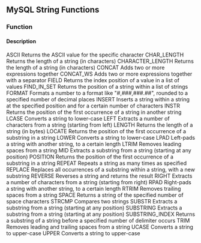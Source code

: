 <h2>MySQL String Functions</h2>


<h3>Function</h3>	<h4>Description</h4>
ASCII			Returns the ASCII value for the specific character
CHAR_LENGTH		Returns the length of a string (in characters)
CHARACTER_LENGTH	Returns the length of a string (in characters)
CONCAT			Adds two or more expressions together
CONCAT_WS		Adds two or more expressions together with a separator
FIELD			Returns the index position of a value in a list of values
FIND_IN_SET		Returns the position of a string within a list of strings
FORMAT			Formats a number to a format like "#,###,###.##", rounded to a specified number of decimal places
INSERT			Inserts a string within a string at the specified position and for a certain number of characters
INSTR			Returns the position of the first occurrence of a string in another string
LCASE			Converts a string to lower-case
LEFT			Extracts a number of characters from a string (starting from left)
LENGTH			Returns the length of a string (in bytes)
LOCATE			Returns the position of the first occurrence of a substring in a string
LOWER			Converts a string to lower-case
LPAD			Left-pads a string with another string, to a certain length
LTRIM			Removes leading spaces from a string
MID			Extracts a substring from a string (starting at any position)
POSITION		Returns the position of the first occurrence of a substring in a string
REPEAT			Repeats a string as many times as specified
REPLACE			Replaces all occurrences of a substring within a string, with a new substring
REVERSE			Reverses a string and returns the result
RIGHT			Extracts a number of characters from a string (starting from right)
RPAD			Right-pads a string with another string, to a certain length
RTRIM			Removes trailing spaces from a string
SPACE			Returns a string of the specified number of space characters
STRCMP			Compares two strings
SUBSTR			Extracts a substring from a string (starting at any position)
SUBSTRING		Extracts a substring from a string (starting at any position)
SUBSTRING_INDEX		Returns a substring of a string before a specified number of delimiter occurs
TRIM			Removes leading and trailing spaces from a string
UCASE			Converts a string to upper-case
UPPER			Converts a string to upper-case